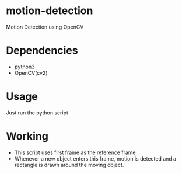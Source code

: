 # motion-detection
Motion Detection using OpenCV
# Dependencies
- python3
- OpenCV(cv2)
# Usage
Just run the python script
# Working
- This script uses first frame as the reference frame
- Whenever a new object enters this frame, motion is detected and a rectangle is drawn around the moving object.  

